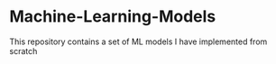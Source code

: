 # Machine-Learning-Models
This repository contains a set of ML models I have implemented from scratch
